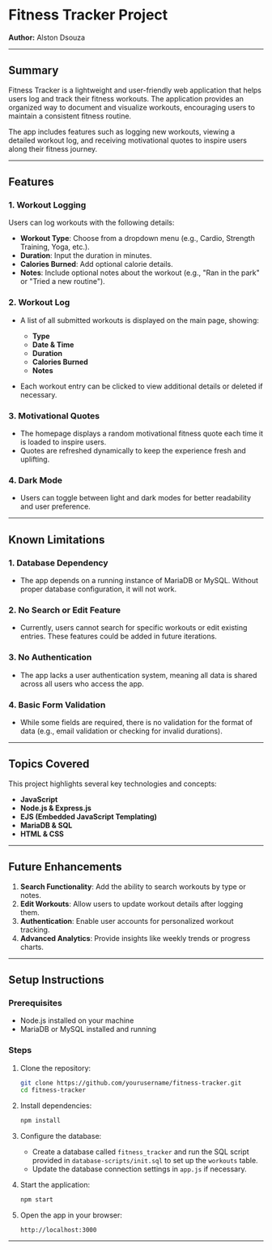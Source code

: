 # Fitness Tracker Project  
**Author:** Alston Dsouza

---

## **Summary**  
Fitness Tracker is a lightweight and user-friendly web application that helps users log and track their fitness workouts. The application provides an organized way to document and visualize workouts, encouraging users to maintain a consistent fitness routine.

The app includes features such as logging new workouts, viewing a detailed workout log, and receiving motivational quotes to inspire users along their fitness journey.

---

## **Features**

### **1. Workout Logging**  
Users can log workouts with the following details:  
- **Workout Type**: Choose from a dropdown menu (e.g., Cardio, Strength Training, Yoga, etc.).  
- **Duration**: Input the duration in minutes.  
- **Calories Burned**: Add optional calorie details.  
- **Notes**: Include optional notes about the workout (e.g., "Ran in the park" or "Tried a new routine").

### **2. Workout Log**  
- A list of all submitted workouts is displayed on the main page, showing:  
  - **Type**  
  - **Date & Time**  
  - **Duration**  
  - **Calories Burned**  
  - **Notes**

- Each workout entry can be clicked to view additional details or deleted if necessary.

### **3. Motivational Quotes**  
- The homepage displays a random motivational fitness quote each time it is loaded to inspire users.  
- Quotes are refreshed dynamically to keep the experience fresh and uplifting.

### **4. Dark Mode**  
- Users can toggle between light and dark modes for better readability and user preference.

---

## **Known Limitations**

### **1. Database Dependency**  
- The app depends on a running instance of MariaDB or MySQL. Without proper database configuration, it will not work.

### **2. No Search or Edit Feature**  
- Currently, users cannot search for specific workouts or edit existing entries. These features could be added in future iterations.

### **3. No Authentication**  
- The app lacks a user authentication system, meaning all data is shared across all users who access the app.

### **4. Basic Form Validation**  
- While some fields are required, there is no validation for the format of data (e.g., email validation or checking for invalid durations).

---

## **Topics Covered**  
This project highlights several key technologies and concepts:  
- **JavaScript**  
- **Node.js & Express.js**  
- **EJS (Embedded JavaScript Templating)**  
- **MariaDB & SQL**  
- **HTML & CSS**  

---

## **Future Enhancements**  
1. **Search Functionality**: Add the ability to search workouts by type or notes.  
2. **Edit Workouts**: Allow users to update workout details after logging them.  
3. **Authentication**: Enable user accounts for personalized workout tracking.  
4. **Advanced Analytics**: Provide insights like weekly trends or progress charts.  

---

## **Setup Instructions**

### **Prerequisites**  
- Node.js installed on your machine  
- MariaDB or MySQL installed and running  

### **Steps**  
1. Clone the repository:  
   ```bash
   git clone https://github.com/yourusername/fitness-tracker.git
   cd fitness-tracker
   ```
2. Install dependencies:  
   ```bash
   npm install
   ```
3. Configure the database:  
   - Create a database called `fitness_tracker` and run the SQL script provided in `database-scripts/init.sql` to set up the `workouts` table.  
   - Update the database connection settings in `app.js` if necessary.

4. Start the application:  
   ```bash
   npm start
   ```
5. Open the app in your browser:  
   ```
   http://localhost:3000
   ```

---

